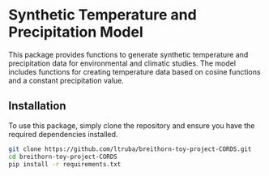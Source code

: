 # Synthetic Temperature and Precipitation Model

This package provides functions to generate synthetic temperature and precipitation data for environmental and climatic studies. The model includes functions for creating temperature data based on cosine functions and a constant precipitation value.

## Installation

To use this package, simply clone the repository and ensure you have the required dependencies installed.

```bash
git clone https://github.com/ltruba/breithorn-toy-project-CORDS.git
cd breithorn-toy-project-CORDS
pip install -r requirements.txt

